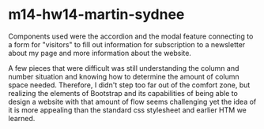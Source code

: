 # m14-hw14-martin-sydnee

Components used were the accordion and the modal feature connecting to a form for "visitors" to fill out information for subscription to a newsletter about my page and more information about the website.

A few pieces that were difficult was still understanding the column and number situation and knowing how to determine the amount of column space needed. Therefore, I didn't step too far out of the comfort zone, but realizing the elements of Bootstrap and its capabilities of being able to design a website with that amount of flow seems challenging yet the idea of it is more appealing than the standard css stylesheet and earlier HTM we learned.